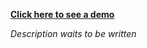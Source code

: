 [**Click here to see a demo**](http://agixo.de/dev/jquery-easyTableSort/test.html)

*Description waits to be written*